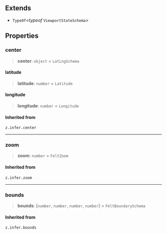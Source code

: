 ## Extends

- `TypeOf`\<*typeof* `ViewportStateSchema`\>

## Properties

### center

> **center**: `object` = `LatLngSchema`

#### latitude

> **latitude**: `number` = `Latitude`

#### longitude

> **longitude**: `number` = `Longitude`

#### Inherited from

`z.infer.center`

***

### zoom

> **zoom**: `number` = `FeltZoom`

#### Inherited from

`z.infer.zoom`

***

### bounds

> **bounds**: [`number`, `number`, `number`, `number`] = `FeltBoundarySchema`

#### Inherited from

`z.infer.bounds`
